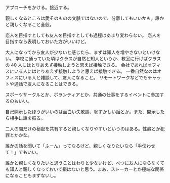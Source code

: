 アプローチをかける。接近する。

親しくなるところは愛そのものの文脈ではないので、分離してもいいかも。誰かと親しくなること全般。

恋人を目指すとしても友人を目指すとしても過程はあまり変わらない。
恋人を目指すなら表明しておいた方がいいけど。

大人になってから友人が少ないと感じたら、まずは知人を増やさないといけない。
学校に通っていた頃はクラスが自然と知人というか、教室に行けばクラスの 40 人にはとりあえず接触しようと思えば接触できる。
会社であればオフィスにいる人にはとりあえず接触しようと思えば接触できる。
一番自然なのはオフィスにいる人と雑談して、友人になること。
リモートワークなどでもチャットや通話で友人になることはできる。

スポーツサークルとか、ボランティアとか、共通の仕事をするイベントに参加するのもいい。

自己開示したほうがいいのは面白い失敗談、恥ずかしい話とか。また、開示したら相手に話を振る。

二人の間だけの秘密を共有すると親しくなりやすいというのはある。性癖とか犯罪とかかな。

誰かの話を聞いて「ふーん」ってなるけど、親しくなりたいなら「手伝わせて！」でもいい。

誰かと親しくなりたいと思うことはわりと少ないけど、べつに友人にならなくても知人と親しくなっておいて損はないと思う。まあ、ストーカーとか極端な関係になることもまずないし。
